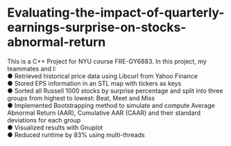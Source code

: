 # Evaluating-the-impact-of-quarterly-earnings-surprise-on-stocks-abnormal-return

This is a C++ Project for NYU course FRE-GY6883. In this project, my teammates and I:  
● Retrieved historical price data using Libcurl from Yahoo Finance  
● Stored EPS information in an STL map with tickers as keys  
● Sorted all Russell 1000 stocks by surprise percentage and split into three groups from highest to lowest: Beat, Meet and Miss  
● Implemented Bootstrapping method to simulate and compute Average Abnormal Return (AAR), Cumulative AAR (CAAR) and their standard deviations for each group  
● Visualized results with Gnuplot  
● Reduced runtime by 83% using multi-threads  
